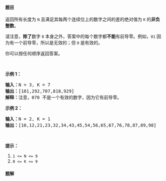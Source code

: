 #### 题目
<p>返回所有长度为 <code>N</code> 且满足其每两个连续位上的数字之间的差的绝对值为 <code>K</code>&nbsp;的<strong>非负整数</strong>。</p>

<p>请注意，<strong>除了</strong>数字 <code>0</code> 本身之外，答案中的每个数字都<strong>不能</strong>有前导零。例如，<code>01</code>&nbsp;因为有一个前导零，所以是无效的；但 <code>0</code>&nbsp;是有效的。</p>

<p>你可以按任何顺序返回答案。</p>

<p>&nbsp;</p>

<p><strong>示例 1：</strong></p>

<pre><strong>输入：</strong>N = 3, K = 7
<strong>输出：</strong>[181,292,707,818,929]
<strong>解释：</strong>注意，070 不是一个有效的数字，因为它有前导零。
</pre>

<p><strong>示例 2：</strong></p>

<pre><strong>输入：</strong>N = 2, K = 1
<strong>输出：</strong>[10,12,21,23,32,34,43,45,54,56,65,67,76,78,87,89,98]</pre>

<p>&nbsp;</p>

<p><strong>提示：</strong></p>

<ol>
	<li><code>1 &lt;= N &lt;= 9</code></li>
	<li><code>0 &lt;= K &lt;= 9</code></li>
</ol>


 #### 题解